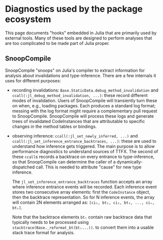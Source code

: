 # Diagnostics used by the package ecosystem

This page documents "hooks" embedded in Julia that are primarily used by external tools. Many of these tools are designed to perform analyses that are too complicated to be made part of Julia proper.

## SnoopCompile

SnoopCompile "snoops" on Julia's compiler to extract information for analysis about invalidations and type-inference. There are a few internals it uses for different purposes:

  * recording invalidations: `Base.StaticData.debug_method_invalidation` and `ccall(:jl_debug_method_invalidation, ...)`: these record different modes of invalidation. Users of SnoopCompile will transiently turn these on when, e.g., loading packages. Each produces a standard log format; messing with the log format might require a complementary pull request to SnoopCompile. SnoopCompile will process these logs and generate trees of invalidated CodeInstances that are attributable to specific changes in the method tables or bindings.
  * observing inference: `ccall(:jl_set_newly_inferred, ...)` and `ccall(:jl_set_inference_entrance_backtraces, ...)`: these are used to understand how inference gets triggered. The main purpose is to allow performance diagnostics to understand sources of TTFX. The second of these `ccall`s records a backtrace on every entrance to type-inference, so that SnoopCompile can determine the caller of a dynamically-dispatched call. This is needed to attribute "cause" for new type inference.

    The `jl_set_inference_entrance_backtraces` function accepts an array where inference entrance events will be recorded. Each inference event stores two consecutive array elements: first the `CodeInstance` object, then the backtrace representation. So for N inference events, the array will contain 2N elements arranged as: `[ci₁, bt₁, ci₂, bt₂, ..., ciₙ, btₙ]`.

    Note that the backtrace elements `btᵢ` contain raw backtrace data that typically needs to be processed using `stacktrace(Base._reformat_bt(btᵢ...))`. to convert them into a usable stack trace format for analysis.
